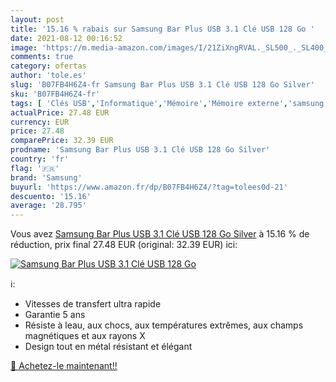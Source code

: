 ```yaml
---
layout: post
title: '15.16 % rabais sur Samsung Bar Plus USB 3.1 Clé USB 128 Go '
date: 2021-08-12 00:16:52
image: 'https://m.media-amazon.com/images/I/21ZiXngRVAL._SL500_._SL400_.jpg'
comments: true
category: ofertas
author: 'tole.es'
slug: 'B07FB4H6Z4-fr Samsung Bar Plus USB 3.1 Clé USB 128 Go Silver'
sku: 'B07FB4H6Z4-fr'
tags: [ 'Clés USB','Informatique','Mémoire','Mémoire externe','samsung', ]
actualPrice: 27.48 EUR
currency: EUR
price: 27.48
comparePrice: 32.39 EUR
prodname: 'Samsung Bar Plus USB 3.1 Clé USB 128 Go Silver'
country: 'fr'
flag: '🇫🇷'
brand: 'Samsung'
buyurl: 'https://www.amazon.fr/dp/B07FB4H6Z4/?tag=tolees0d-21'
descuento: '15.16'
average: '28.795'
---
```


Vous avez [Samsung Bar Plus USB 3.1 Clé USB 128 Go Silver](https://www.amazon.fr/dp/B07FB4H6Z4/?tag=tolees0d-21)  à  15.16 % de réduction, prix final  27.48 EUR (original: 32.39 EUR) ici:

[![Samsung Bar Plus USB 3.1 Clé USB 128 Go ](https://m.media-amazon.com/images/I/21ZiXngRVAL._SL500_._SL400_.jpg)](https://www.amazon.fr/dp/B07FB4H6Z4/?tag=tolees0d-21)

ℹ️:

- Vitesses de transfert ultra rapide
- Garantie 5 ans
- Résiste à leau, aux chocs, aux températures extrêmes, aux champs magnétiques et aux rayons X
- Design tout en métal résistant et élégant

[🛒 Achetez-le maintenant!!](https://www.amazon.fr/dp/B07FB4H6Z4/?tag=tolees0d-21)
